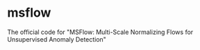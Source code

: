 # msflow
The official code for "MSFlow: Multi-Scale Normalizing Flows for Unsupervised Anomaly Detection"
